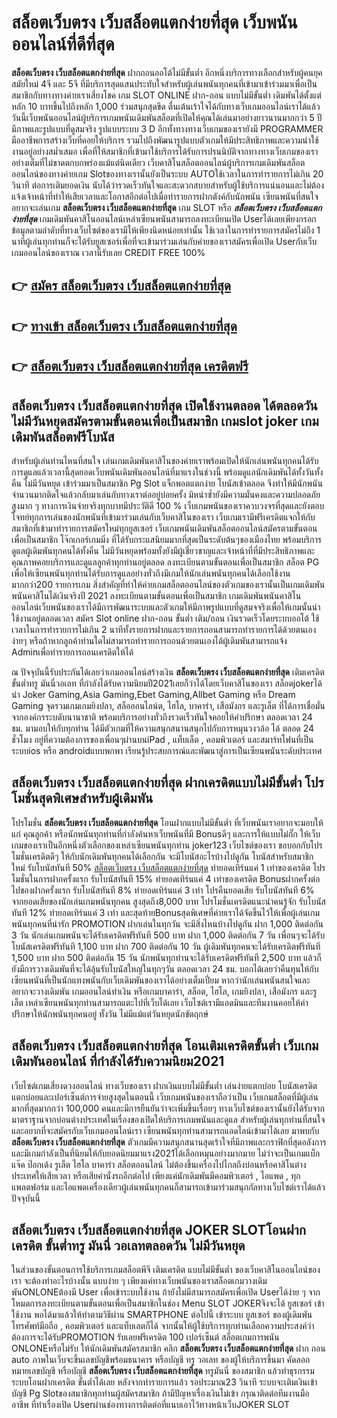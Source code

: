 # สล็อตเว็บตรง เว็บสล็อตแตกง่ายที่สุด  เว็บพนันออนไลน์ที่ดีที่สุด

**สล็อตเว็บตรง เว็บสล็อตแตกง่ายที่สุด** ฝากถอนออโต้ไม่มีขั้นต่ำ  อีกหนึ่งบริการทางเลือกสำหรับผู้คนยุคสมัยใหม่ 4จี และ 5จี ที่มีบริการสุดแสนประทับใจสำหรับผู้เล่นพนันทุกคนที่เข้ามาเข้าร่วมมาเพื่อเป็นสมาชิกกับทางทางค่ายเราเสี่ยงโชค เกม SLOT ONLINE ฝาก-ถอน แบบไม่มีขั้นต่ำ เดิมพันได้ตั้งแต่ หลัก 10 บาทขึ้นไปถึงหลัก 1,000 ร่วมสนุกสุดขีด ตื่นเต้นเร้าใจได้กับทางเว็บเกมออนไลน์เราได้แล้ววันนี้เว็บพนันออนไลน์ผู้บริการเกมพนันเดิมพันสล็อตที่เปิดให้คุณได้เล่นมาอย่างยาวนานมากกว่า 5 ปี มีภาพและรูปแบบที่ดูสมจริง รูปแบบระบบ 3 D
อีกทั้งทางทางเว็บเกมของเรายังมี  PROGRAMMER มืออาชีพการสร้างเว็บที่คอยให้บริการ  รวมไปถึงพัฒนารูปแบบตัวเกมให้มีประสิทธิภาพและความน่าใช้งานอยู่อย่างสม่ำเสมอ เพื่อที่ให้สมาชิกที่เข้ามาใช้บริการได้รับการปรนนิบัติจากทางทางเว็บเกมของเราอย่างเต็มที่ไม่ขาดตกบกพร่องแม้แต่นิดเดียว เว็บคาสิโนสล็อตออนไลน์ผู้บริการเกมเดิมพันสล็อตออนไลน์ของทางค่ายเกม Slotของทางเรานั้นยังเป็นระบบ AUTOใช้เวลาในการทำรายการไม่เกิน 20 วินาที ต่อการเติมยอดเงิน นับได้ว่ารวดเร็วทันใจและสะดวกสบายสำหรับผู้ใช้บริการแน่นอนและไม่ต้องแจ้งเจ้าหน้าที่ทำให้เสียเวลาและโอกาสอีกต่อไปเมื่อทำรายการฝากตังค์กับนักพนัน
เซียนพนันที่สนใจอยากจะเล่นเกม **สล็อตเว็บตรง เว็บสล็อตแตกง่ายที่สุด** เกม SLOT  หรือ ***สล็อตเว็บตรง เว็บสล็อตแตกง่ายที่สุด*** เกมเดิมพันคาสิโนออนไลน์เหล่าเซียนพนันสามารถลงทะเบียนเปิด Userได้เลยเพียงกรอกข้อมูลตามลำดับที่ทางเว็บไซต์ของเรามีให้เพียงนิดหน่อยเท่านั้น ใช้เวลาในการทำรายการสมัครไม่ถึง 1 นาทีผู้เล่นทุกท่านก็จะได้รับยูสเซอร์เพื่อที่จะเข้ามาร่วมเล่นกับค่ายของเราสมัครเพื่อเปิด Userกับเว็บเกมออนไลน์ของเราณ เวลานี้รับเลย CREDIT FREE 100%

## 👉 [สมัคร สล็อตเว็บตรง เว็บสล็อตแตกง่ายที่สุด](https://archa888.com/)
## 👉 [ทางเข้า สล็อตเว็บตรง เว็บสล็อตแตกง่ายที่สุด](https://archa888.com/)
## 👉 [สล็อตเว็บตรง เว็บสล็อตแตกง่ายที่สุด เครดิตฟรี](https://archa888.com/)

## สล็อตเว็บตรง เว็บสล็อตแตกง่ายที่สุด เปิดใช้งานตลอด ได้ตลอดวัน ไม่มีวันหยุดสมัครตามขั้นตอนเพื่อเป็นสมาชิก เกมslot joker เกมเดิมพันสล็อตฟรีโบนัส

สำหรับผู้เล่นท่านไหนที่สนใจ เล่นเกมเดิมพันคาสิโนของค่ายเราพร้อมเปิดให้นักเล่นพนันทุกคนได้รับการดูแลแล้วเวลานี้สุดยอดเว็บพนันเดิมพันออนไลน์ที่มาแรงในช่วงนี้ พร้อมดูแลนักเดิมพันได้ทั้งวันทั้งคืน ไม่มีวันหยุด เข้าร่วมมาเป็นสมาชิก  Pg Slot แจ็กพอตแตกง่าย โบนัสเข้าตลอด จึงทำให้มีนักพนันจำนวนมากติดใจแล้วกลับมาเล่นกับทางเราต่ออยู่บ่อยครั้ง มิหนำซ้ำยังมีความมั่นคงและความปลอดภัยสูงมาก ๆ ทางการเงินจ่ายจริงทุกบาทมีประวัติดี 100 % เว็บเกมพนันของเราควบวงจรที่สุดและยังตอบโจทย์ทุกการเล่นของนักพนันที่เข้ามาร่วมเล่นกับเว็บคาสิโนของเรา
เว็บเกมเรามีฟรีเครดิตแจกให้กับสมาชิกที่เข้ามาทำรายการสมัครใหม่ทุกยูสเซอร์ เว็บเกมพนันเดิมพันสล็อตออนไลน์สมัครตามขั้นตอนเพื่อเป็นสมาชิก โจ๊กเกอร์เกมมิ่ง ที่ได้รับกระแสนิยมมากที่สุดเป็นระดับต้นๆของเมืองไทย พร้อมบริการดูแลผู้เดิมพันทุกคนได้ทั้งคืน ไม่มีวันหยุดพร้อมทั้งยังมีผู้เชี่ยวชาญและเจ้าหน้าที่ที่มีประสิทธิภาพและคุณภาพคอยบริการและดูแลลูกค้าทุกท่านอยู่ตลอด ลงทะเบียนตามขั้นตอนเพื่อเป็นสมาชิก สล็อต PG เพื่อให้เซียนพนันทุกท่านได้รับการดูแลอย่างทั่วถึงมีเกมให้นักเล่นพนันทุกคนได้เลือกใช้งานมากกว่า200 รายการเกม
สิ่งสำคัญที่ทำให้ค่ายเกมสล็อตออนไลน์ของตัวเกมของเรานั้นเป็นเกมเดิมพันพนันคาสิโนได้เงินจริงปี 2021 ลงทะเบียนตามขั้นตอนเพื่อเป็นสมาชิก  เกมเดิมพันพนันคาสิโนออนไลน์เว็บพนันของเราได้มีการพัฒนาระบบและตัวเกมให้มีภาพรูปแบบที่ดูสมจจริงเพื่อให้เกมนั้นน่าใช้งานอยู่ตลอดเวลา สมัคร Slot online ฝาก-ถอน ขั้นต่ำ เติม/ถอน เงินรวดเร็วโดยระบบออโต้ ใช้เวลาในการทำรายการไม่เกิน 2 นาทีทั้งรายการฝากและรายการถอนสามารถทำรายการได้ด้วยตนเองง่ายๆ หรือถ้าหากลูกค้าท่านใดไม่สามารถทำรายการถอนด้วยตนเองได้ผู้เดิมพันสามารถแจ้ง Adminเพื่อทำรายการถอนเครดิตให้ได้

ณ ปัจจุบันนี้รับประกันได้เลยว่าเกมออนไลน์สร้างเงิน **สล็อตเว็บตรง เว็บสล็อตแตกง่ายที่สุด** เติมเครดิต ขั้นต่ำทรู มันนี่วอเลท ที่กำลังได้รับความนิยมปี2021เลยก็ว่าได้โดยเว็บคาสิโนของเรา สล็อตjokerได้นำ  Joker Gaming,Asia Gaming,Ebet Gaming,Allbet Gaming หรือ Dream Gaming จุดรวมเกมเกมยิงปลา, สล็อออนไลน์ต, ไฮโล, บาคาร่า, เสือมังกร และรูเล็ต ที่ได้การเชื่อมั่นจากองค์กรระบดับนานาชาติ พร้อมบริการอย่างทั่วถึงรวดเร็วทันใจคอยให้คำปรึกษา ตลอดเวลา 24 ชม. มามอบให้กับทุกท่าน ได้มีตัวเกมที่ให้ความสนุกสนานสนุกไปกับการหมุนวงวล้อ ได้ ตลอด 24 ชั่วโมง อยู่ที่ความต้องการของเพื่อนๆผ่านบนiPad , แท็บเล็ต , คอมพิวเตอร์ และสมาร์ทโฟนที่เป็นระบบios หรือ androidแบบพกพา เรียนรู้ประสบการณ์และพัฒนาสู่การเป็นเซียนพนันระดับประเทศ

## สล็อตเว็บตรง เว็บสล็อตแตกง่ายที่สุด ฝากเครดิตแบบไม่มีขั้นต่ำ โปรโมชั่นสุดพิเศษสำหรับผู้เดิมพัน

โปรโมชั่น **สล็อตเว็บตรง เว็บสล็อตแตกง่ายที่สุด** โอนฝากแบบไม่มีขั้นต่ำ ที่เว็บพนันเราอยากจะมอบให้แก่  คุณลูกค้า หรือนักพนันทุกท่านที่กำลังค้นหาเว็บพนันที่มี Bonusดีๆ และการให้แบบไม่กั๊ก ให้เว็บเกมของเราเป็นอีกหนึ่งตัวเลือกของเหล่าเซียนพนันทุกท่าน joker123 เว็บไซต์ของเรา ขอบอกกับโปรโมชั่นเครดิตดีๆ ให้กับนักเดิมพันทุกคนได้เลือกกัน จะมีโบนัสอะไรบ้างไปดูกัน
โบนัสสำหรับสมาชิกใหม่ รับโบนัสทันที 50% [สล็อตเว็บตรง เว็บสล็อตแตกง่ายที่สุด](https://archa888.com/) ทำยอดเทิร์นแค่ 1 เท่าของเครดิต
โปรโมชั่นในการฝากครั้งแรก รับโบนัสทันที 15% ทำยอดเทิร์นแค่ 4 เท่าของเครดิต
Bonusฝากครั้งต่อไปของฝากครั้งแรก รับโบนัสทันที 8% ทำยอดเทิร์นแค่ 3 เท่า
โปรคืนยอดเสีย รับโบนัสทันที 6% จากยอดเสียของนักเล่นเกมพนันทุกคน สูงสุดถึง8,000 บาท
โปรโมชั่นเครดิตแนะนำคนรู้จัก รับโบนัสทันที 12% ทำยอดเทิร์นแค่ 3 เท่า
และสุดท้ายBonusสุดพิเศษที่ค่ายเราได้จัดขึ้นไว้ให้เพื่อผู้เล่นเกมพนันทุกคนที่น่ารัก  PROMOTION ฝากเล่นในทุกวัน จะมีสิ่งไหนบ้างไปดูกัน
ฝาก 1,000 ติดต่อกัน 3 วัน นักเล่นเกมพนันจะได้รับเครดิตฟรีทันที 500 บาท
ฝาก 1,000 ติดต่อกัน 7 วัน เพื่อนๆจะได้รับโบนัสเครดิตฟรีทันที 1,100 บาท
ฝาก 700 ติดต่อกัน 10 วัน ผู้เดิมพันทุกคนจะได้รับเครดิตฟรีทันที 1,500 บาท
ฝาก 500 ติดต่อกัน 15 วัน นักพนันทุกท่านจะได้รับเครดิตฟรีทันที 2,500 บาท
แล้วก็ยังมีการวางเดิมพันที่จะได้ลุ้นรับโบนัสใหญ่ในทุกๆวัน ตลอดเวลา 24 ชม. บอกได้เลยว่าคืนทุนให้กับเซียนพนันที่เป็นนักแทงพนันกับเว็บเดิมพันของเราได้อย่างเต็มเปี่ยม หากว่านักเล่นพนันสนใจและอยากจะวางเดิมพัน เกมออนไลน์ทำเงิน หรือเกมบาคาร่า, สล็อต, ไฮโล, เกมยิงปลา, เสือมังกร และรูเล็ต เหล่าเซียนพนันทุกท่านสามารถแตะไปที่เว็บได้เลย เว็บไซต์เรามีแอดมินและทีมงานคอยให้คำปรึกษาให้นักพนันทุกคนอยู่ ทั้งวัน ไม่มีแม้แต่วันหยุดนักขัตฤกษ์

## สล็อตเว็บตรง เว็บสล็อตแตกง่ายที่สุด โอนเติมเครดิตขั้นต่ำ  เว็บเกมเดิมพันออนไลน์ ที่กำลังได้รับความนิยม2021

เว็บไซต์เกมเสี่ยงดวงออนไลน์ ทางเว็บของเรา ฝากเงินแบบไม่มีขั้นต่ำ เล่นง่ายแตกบ่อย โบนัสเครดิตแตกบ่อยและเปอร์เซ็นต์การจ่ายสูงสุดในตอนนี้ เว็บเกมพนันของเราถือว่าเป็น เว็บเกมสล็อตที่มีผู้เล่นมากที่สุดมากกว่า 100,000 คนและมีการยืนยันว่าจะเพิ่มขึ้นเรื่อยๆ ทางเว็บไซต์ของเรานั้นยังได้รับจากมาตราฐานจากบ่อนต่างประเทศในเรื่องของเปิดให้บริการเกมพนันและดูแล สำหรับผู้เล่นทุกท่านที่สนใจและอยากที่จะสมัครกับเว็บเกมออนไลน์เรา เซียนพนันทุกท่านสามารถแอดไลน์เข้ามาได้เลย
	มาพบกับ **สล็อตเว็บตรง เว็บสล็อตแตกง่ายที่สุด** ตัวเกมมีความสนุกสนานสุดเร้าใจที่มีภาพและกราฟิกที่สุดอลังการ และมีเกมกำลังเป็นที่นิยมให้กับยอดนิยมมาแรง2021ได้เลือกหมุนอย่างมากมาย  ไม่ว่าจะเป็นเกมแบ็กแจ๊ค ป๊อกเด้ง รูเล็ต ไฮโล บาคาร่า สล็อตออนไลน์ ไม่ต้องขึ้นเครื่องไปไกลถึงบ่อนหรือคาสิโนต่างประเทศให้เสียเวลา หรือเสียค่านั่งรถอีกต่อไป เพียงแค่นักเดิมพันมีคอมพิวเตอร์ , ไอแพด , ทุกแพลตฟอร์ม และไอแพดเครื่องเดียวผู้เล่นพนันทุกคนก็สามารถเข้ามาร่วมสนุกกัลทางเว็บไซต์เราได้แล้วปัจจุบันนี้

## สล็อตเว็บตรง เว็บสล็อตแตกง่ายที่สุด JOKER SLOTโอนฝากเครดิต ขั้นต่ำทรู มันนี่ วอเลทตลอดวัน ไม่มีวันหยุด

ในส่วนของขั้นตอนการใช้บริการเกมสล็อตพีจี เติมเครดิต แบบไม่มีขั้นต่ำ ของเว็บคาสิโนออนไลน์ของเรา จะต้องทำอะไรบ้างนั้น แบบง่าย ๆ เพียงแค่ทางเว็บพนันของเราสล็อตเกมวางเดิมพันONLONEต้องมี User เพื่อเข้าระบบใช้งาน ถ้ายังไม่มีสามารถสมัครเพื่อเปิด Userได้ง่าย ๆ จากโหมดการลงทะเบียนตามขั้นตอนเพื่อเป็นสมาชิกในช่อง Menu SLOT JOKERจึงจะได้ ยูสเซอร์ เข้าใช้งาน พอได้มาแล้วให้ทำตามวิธีผ่าน SMARTPHONE ต่อไปนี้
เข้าระบบ ยูสเซอร์  ของผู้เดิมพัน โทรศัพท์มือถือ , คอมพิวเตอร์ และแท็บเลตก็ได้
จากนั้นให้ผู้ใช้บริการทุกท่านเลือกความประสงค์ว่า ต้องการจะได้รับPROMOTION รับเลยฟรีเครดิต 100 เปอร์เซ็นต์  สล็อตเกมการพนัน ONLONEหรือไม่รับ
ให้นักเดิมพันสมัครสมาชิก คลิก **สล็อตเว็บตรง เว็บสล็อตแตกง่ายที่สุด** ฝาก ถอน auto ภาพในเว็บจะขึ้นเลขบัญชีพร้อมธนาคาร หรือบัญชี ทรู วอเลท ของผู้ให้บริการขึ้นมา
คัดลอกหมายเลขบัญชี หรือบัญชี **สล็อตเว็บตรง เว็บสล็อตแตกง่ายที่สุด** ทรูมันนี่ ของสมาชิก แล้วทำธุรกรรมระบบโอนฝากเครดิต ขั้นต่ำได้เลย
หลังจากทำรายการแล้ว รอประมาณ23 วินาที ระบบจะเติมเงินเข้าบัญชี Pg Slotของสมาชิกทุกท่านผู้สมัครสมาชิก
ถ้ามีปัญหาเรื่องเงินไม่เข้า กรุณาติดต่อทีมงานมืออาชีพ ที่ทำเรื่องเปิด Userผ่านช่องทางการติดต่อที่แนบเอาไว้ทางหน้าเว็บJOKER SLOT


